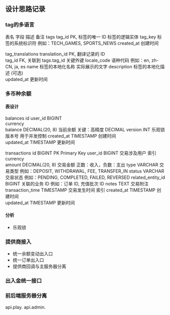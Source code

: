 ## 设计思路记录
### tag的多语言
表名	字段	描述	备注
tags	tag_id	PK, 标签的唯一 ID	标签的逻辑实体
        tag_key	标签的系统标识符	例如：TECH_GAMES, SPORTS_NEWS
        created_at	创建时间
	
tag_translations	translation_id	PK, 翻译记录的 ID	
    tag_id	FK, 关联到 tags.tag_id	关键外键
    locale_code	语种代码	例如：en, zh-CN, ja, es
    name	标签的本地化名称	实际展示的文字
    description	标签的本地化描述 (可选)	
    updated_at	更新时间

### 多币种余额
#### 表设计
balances
id 
user_id	BIGINT	
currency	
balance	DECIMAL(20, 8)	当前余额	关键：高精度 DECIMAL
version	INT	乐观锁版本号	用于并发控制
created_at	TIMESTAMP	创建时间	
updated_at	TIMESTAMP	更新时间	

transactions
id	BIGINT	PK	Primary Key
user_id	BIGINT	交易涉及用户	索引
currency	
amount	DECIMAL(20, 8)	交易金额	正数：收入，负数：支出
type	VARCHAR	交易类型	例如：DEPOSIT, WITHDRAWAL, FEE, TRANSFER_IN
status	VARCHAR	交易状态	例如：PENDING, COMPLETED, FAILED, REVERSED
related_entity_id	BIGINT	关联的业务 ID	例如：订单 ID, 充值批次 ID
notes	TEXT	交易附注	
transaction_time	TIMESTAMP	交易发生时间	索引
created_at	TIMESTAMP	创建时间	
updated_at	TIMESTAMP	更新时间	

#### 分析
- 乐观锁

### 提供商接入
- 统一余额变动出入口
- 统一订单出入口
- 提供商回调与主服务器分离

### 出入金统一接口

### 前后端服务器分离

api.play.
api.admin.